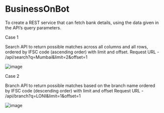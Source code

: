# BusinessOnBot
 To create a REST service that can fetch bank details, using the data given in the API’s query parameters.
 
 Case 1

Search API to return possible matches across all columns and all rows, ordered by IFSC code (ascending order) with limit and offset.
Request URL  - /api/search?q=Mumbai&limit=2&offset=1

![image](https://user-images.githubusercontent.com/72434153/221596909-3330786c-a5fb-4d50-832e-ba77baf51bc9.png)

Case 2

Branch API to return possible matches based on the branch name ordered by IFSC code (descending order) with limit and offset
Request URL  - /api/branch?q=LONI&limit=1&offset=1 

![image](https://user-images.githubusercontent.com/72434153/221596524-808a737f-ae30-4f1c-9a78-52734f6d3b17.png)
